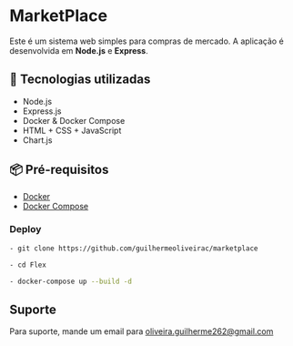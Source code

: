 
# MarketPlace

Este é um sistema web simples para compras de mercado. A aplicação é desenvolvida em **Node.js** e **Express**.

## 🚀 Tecnologias utilizadas

- Node.js
- Express.js
- Docker & Docker Compose
- HTML + CSS + JavaScript
- Chart.js

## 📦 Pré-requisitos

- [Docker](https://www.docker.com/)
- [Docker Compose](https://docs.docker.com/compose/)

### Deploy

```bash
- git clone https://github.com/guilhermeoliveirac/marketplace

- cd Flex

- docker-compose up --build -d
```


## Suporte

Para suporte, mande um email para oliveira.guilherme262@gmail.com

